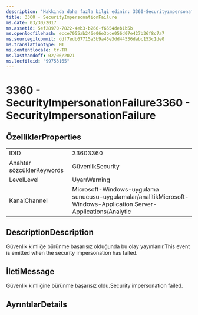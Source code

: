 ```yaml
---
description: 'Hakkında daha fazla bilgi edinin: 3360-Securityımpersonationfailure'
title: 3360 - SecurityImpersonationFailure
ms.date: 03/30/2017
ms.assetid: 5ef28970-7822-4eb3-b266-f6554deb1b5b
ms.openlocfilehash: ecce7055ab246e06e3bce056d07e427b36f8c7a7
ms.sourcegitcommit: ddf7edb67715a5b9a45e3dd44536dabc153c1de0
ms.translationtype: MT
ms.contentlocale: tr-TR
ms.lasthandoff: 02/06/2021
ms.locfileid: "99753165"
---
```

# <a name="3360---securityimpersonationfailure"></a><span data-ttu-id="cb5ff-103">3360 - SecurityImpersonationFailure</span><span class="sxs-lookup"><span data-stu-id="cb5ff-103">3360 - SecurityImpersonationFailure</span></span>

## <a name="properties"></a><span data-ttu-id="cb5ff-104">Özellikler</span><span class="sxs-lookup"><span data-stu-id="cb5ff-104">Properties</span></span>  
  
|||  
|-|-|  
|<span data-ttu-id="cb5ff-105">ID</span><span class="sxs-lookup"><span data-stu-id="cb5ff-105">ID</span></span>|<span data-ttu-id="cb5ff-106">3360</span><span class="sxs-lookup"><span data-stu-id="cb5ff-106">3360</span></span>|  
|<span data-ttu-id="cb5ff-107">Anahtar sözcükler</span><span class="sxs-lookup"><span data-stu-id="cb5ff-107">Keywords</span></span>|<span data-ttu-id="cb5ff-108">Güvenlik</span><span class="sxs-lookup"><span data-stu-id="cb5ff-108">Security</span></span>|  
|<span data-ttu-id="cb5ff-109">Level</span><span class="sxs-lookup"><span data-stu-id="cb5ff-109">Level</span></span>|<span data-ttu-id="cb5ff-110">Uyarı</span><span class="sxs-lookup"><span data-stu-id="cb5ff-110">Warning</span></span>|  
|<span data-ttu-id="cb5ff-111">Kanal</span><span class="sxs-lookup"><span data-stu-id="cb5ff-111">Channel</span></span>|<span data-ttu-id="cb5ff-112">Microsoft-Windows-uygulama sunucusu-uygulamalar/analitik</span><span class="sxs-lookup"><span data-stu-id="cb5ff-112">Microsoft-Windows-Application Server-Applications/Analytic</span></span>|  
  
## <a name="description"></a><span data-ttu-id="cb5ff-113">Description</span><span class="sxs-lookup"><span data-stu-id="cb5ff-113">Description</span></span>  

 <span data-ttu-id="cb5ff-114">Güvenlik kimliğe bürünme başarısız olduğunda bu olay yayınlanır.</span><span class="sxs-lookup"><span data-stu-id="cb5ff-114">This event is emitted when the security impersonation has failed.</span></span>  
  
## <a name="message"></a><span data-ttu-id="cb5ff-115">İleti</span><span class="sxs-lookup"><span data-stu-id="cb5ff-115">Message</span></span>  

 <span data-ttu-id="cb5ff-116">Güvenlik kimliğine bürünme başarısız oldu.</span><span class="sxs-lookup"><span data-stu-id="cb5ff-116">Security impersonation failed.</span></span>  
  
## <a name="details"></a><span data-ttu-id="cb5ff-117">Ayrıntılar</span><span class="sxs-lookup"><span data-stu-id="cb5ff-117">Details</span></span>
